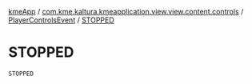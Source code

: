 [kmeApp](../../index.md) / [com.kme.kaltura.kmeapplication.view.view.content.controls](../index.md) / [PlayerControlsEvent](index.md) / [STOPPED](./-s-t-o-p-p-e-d.md)

# STOPPED

`STOPPED`
